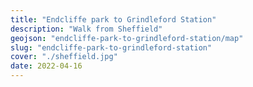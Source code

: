 ```yaml
---
title: "Endcliffe park to Grindleford Station"
description: "Walk from Sheffield"
geojson: "endcliffe-park-to-grindleford-station/map"
slug: "endcliffe-park-to-grindleford-station"
cover: "./sheffield.jpg"
date: 2022-04-16
---
```


